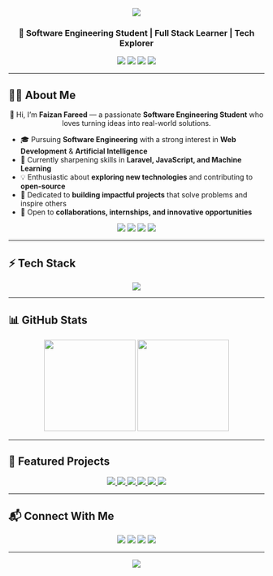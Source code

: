 

<!-- Header Banner -->
<p align="center">
  <img src="https://capsule-render.vercel.app/api?type=waving&color=0:6A11CB,100:2575FC&height=200&section=header&text=Faizan%20Fareed&fontSize=50&fontColor=ffffff&animation=fadeIn&fontAlignY=35" />
</p>

<!-- Intro -->
<h3 align="center">🚀 Software Engineering Student | Full Stack Learner | Tech Explorer</h3>

<p align="center">
  <a href="mailto:faizanfareed275@gmail.com"><img src="https://img.shields.io/badge/Gmail-D14836?style=for-the-badge&logo=gmail&logoColor=white"></a>
  <a href="https://github.com/faizanfareed275"><img src="https://img.shields.io/badge/GitHub-181717?style=for-the-badge&logo=github&logoColor=white"></a>
  <a href="https://linkedin.com/in/faizan-fareed"><img src="https://img.shields.io/badge/LinkedIn-0077B5?style=for-the-badge&logo=linkedin&logoColor=white"></a>
   <a href="https://instagram.com/YOUR_INSTAGRAM_USERNAME"><img src="https://img.shields.io/badge/Instagram-E4405F?style=for-the-badge&logo=instagram&logoColor=white"></a>
</p>

---

## 🧑‍💻 About Me  

<p align="center">
  👋 Hi, I’m <b>Faizan Fareed</b> — a passionate <b>Software Engineering Student</b> who loves turning ideas into real-world solutions.  
</p>

- 🎓 Pursuing **Software Engineering** with a strong interest in **Web Development** & **Artificial Intelligence**  
- 🌱 Currently sharpening skills in **Laravel, JavaScript, and Machine Learning**  
- 💡 Enthusiastic about **exploring new technologies** and contributing to **open-source**  
- 🚀 Dedicated to **building impactful projects** that solve problems and inspire others  
- 🤝 Open to **collaborations, internships, and innovative opportunities**  

<p align="center">
  <img src="https://img.shields.io/badge/Code-Laravel-red?style=flat-square&logo=laravel" />
  <img src="https://img.shields.io/badge/Code-JavaScript-yellow?style=flat-square&logo=javascript" />
  <img src="https://img.shields.io/badge/AI-Machine_Learning-blue?style=flat-square&logo=python" />
  <img src="https://img.shields.io/badge/Open%20Source-Contributor-brightgreen?style=flat-square&logo=github" />
</p>

---

## ⚡ Tech Stack  

<p align="center">
  <img src="https://skillicons.dev/icons?i=html,css,js,bootstrap,tailwind,php,laravel,python,mysql,git,github,vscode,c,c++" />
</p>

---

## 📊 GitHub Stats  

<p align="center">
  <img src="https://github-readme-stats.vercel.app/api?username=faizanfareed275&show_icons=true&theme=radical" height="180em" />
  <img src="https://github-readme-streak-stats.herokuapp.com/?user=faizanfareed275&theme=radical" height="180em" />
</p>

---
## 🚀 Featured Projects  

<p align="center">
  <a href="https://www.pizerbitsolutions.com/" target="_blank">
    <img src="https://img.shields.io/badge/🌐 PizerBit_Solutions-00C9FF?style=for-the-badge&logo=google-chrome&logoColor=white" />
  </a>
  <a href="https://github.com/faizanfareed275/Societies_Voting_System" target="_blank">
    <img src="https://img.shields.io/badge/🗳️ Societies_Voting_System-6A11CB?style=for-the-badge&logo=github&logoColor=white" />
  </a>
  <a href="https://github.com/faizanfareed275/Rock-Paper-Scissors" target="_blank">
    <img src="https://img.shields.io/badge/🎮 Rock_Paper_Scissors-FF6F61?style=for-the-badge&logo=gamepad&logoColor=white" />
  </a>
  <a href="https://github.com/faizanfareed275/Calculator" target="_blank">
    <img src="https://img.shields.io/badge/🧮 Simple_Calculator-FFD700?style=for-the-badge&logo=python&logoColor=black" />
  </a>
  <a href="https://github.com/faizanfareed275/Travel-Website" target="_blank">
    <img src="https://img.shields.io/badge/🌍 Travel_Webpage-28A745?style=for-the-badge&logo=bootstrap&logoColor=white" />
  </a>
  <a href="https://github.com/faizanfareed275/human360" target="_blank">
    <img src="https://img.shields.io/badge/🤖 Human_Analyzer-FF4500?style=for-the-badge&logo=ai&logoColor=white" />
  </a>
</p>
 


---

## 📬 Connect With Me  

<p align="center">
  <a href="mailto:faizanfareed275@gmail.com"><img src="https://img.shields.io/badge/Email-D14836?style=for-the-badge&logo=gmail&logoColor=white"></a>
  <a href="https://linkedin.com/in/faizan-fareed"><img src="https://img.shields.io/badge/LinkedIn-0A66C2?style=for-the-badge&logo=linkedin&logoColor=white"></a>
  <a href="https://github.com/faizanfareed275"><img src="https://img.shields.io/badge/GitHub-000?style=for-the-badge&logo=github&logoColor=white"></a>
   <a href="(https://www.instagram.com/faizan.fareed.942)"><img src="https://img.shields.io/badge/Instagram-E4405F?style=for-the-badge&logo=instagram&logoColor=white"></a>
</p>

---

<!-- Footer Banner -->
<p align="center">
  <img src="https://capsule-render.vercel.app/api?type=waving&color=0:2575FC,100:6A11CB&height=100&section=footer"/>
</p>

